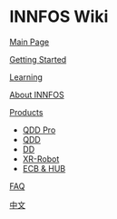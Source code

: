 # INNFOS Wiki


[Main Page](index.md)

[Getting Started](gimmicks.md)

[Learning](gimmicks1.md)

[About INNFOS](pages/about.md)

[Products]()

  * [QDD Pro](tutorials.md)
  * [QDD](tutorials/github.md)
  * [DD](tutorials/drive.md)
  * [XR-Robot](tutorials/dropbox.md)
  * [ECB & HUB](tutorials/iis/iis.md)

[FAQ](examples.md)

[中文](https://innfos.github.io/wiki/cn/#!index.md)


<!-- counter pixel for counting visitors -->
<!-- <img src="http://stats.markdown.io/mdwiki_info.gif" style="display:none;"/> -->

<script type="text/javascript">

  var _gaq = _gaq || [];
  _gaq.push(['_setAccount', 'UA-44627253-1']);
  _gaq.push(['_trackPageview']);


</script>
